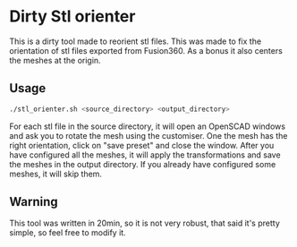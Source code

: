 # Dirty Stl orienter

This is a dirty tool made to reorient stl files.
This was made to fix the orientation of stl files exported from Fusion360.
As a bonus it also centers the meshes at the origin.

## Usage

```sh
./stl_orienter.sh <source_directory> <output_directory>
```

For each stl file in the source directory, it will open an OpenSCAD windows and ask you to rotate the mesh using the customiser.
One the mesh has the right orientation, click on "save preset" and close the window.
After you have configured all the meshes, it will apply the transformations and save the meshes in the output directory.
If you already have configured some meshes, it will skip them.

## Warning

This tool was written in 20min, so it is not very robust, that said it's pretty simple, so feel free to modify it.
